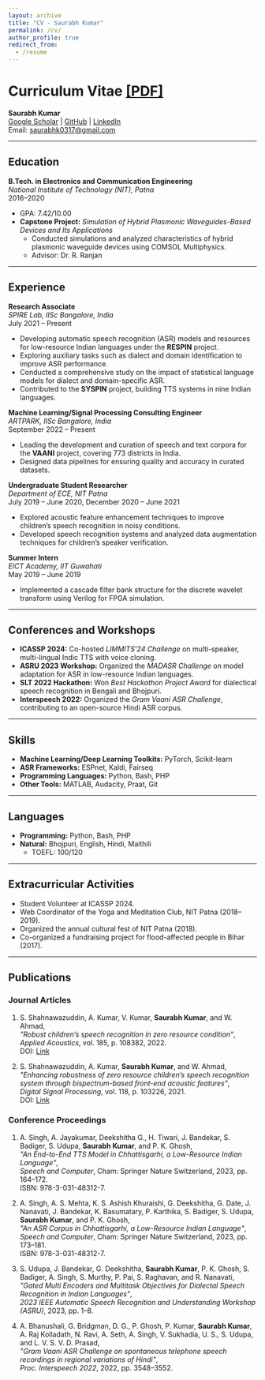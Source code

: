 ```yaml
---
layout: archive
title: "CV - Saurabh Kumar" 
permalink: /cv/
author_profile: true
redirect_from:
  - /resume
---
```


# Curriculum Vitae [[PDF]](https://drive.google.com/file/d/1mYE07sCBQkN6Ek_hZTGOiCaxr0qtxs4C/view?usp=sharing)
**Saurabh Kumar**  
[Google Scholar](https://tinyurl.com/4pyub4pd) | [GitHub](https://github.com/saurabhk0317) | [LinkedIn](https://www.linkedin.com/in/saurabhk0317)  
Email: saurabhk0317@gmail.com  

---

## Education  

**B.Tech. in Electronics and Communication Engineering**  
*National Institute of Technology (NIT), Patna*  
2016–2020  
- GPA: 7.42/10.00  
- **Capstone Project:** *Simulation of Hybrid Plasmonic Waveguides-Based Devices and Its Applications*  
  - Conducted simulations and analyzed characteristics of hybrid plasmonic waveguide devices using COMSOL Multiphysics.  
  - Advisor: Dr. R. Ranjan  

---

## Experience  

**Research Associate**  
*SPIRE Lab, IISc Bangalore, India*  
July 2021 – Present  
- Developing automatic speech recognition (ASR) models and resources for low-resource Indian languages under the **RESPIN** project.  
- Exploring auxiliary tasks such as dialect and domain identification to improve ASR performance.  
- Conducted a comprehensive study on the impact of statistical language models for dialect and domain-specific ASR.  
- Contributed to the **SYSPIN** project, building TTS systems in nine Indian languages.  

**Machine Learning/Signal Processing Consulting Engineer**  
*ARTPARK, IISc Bangalore, India*  
September 2022 – Present  
- Leading the development and curation of speech and text corpora for the **VAANI** project, covering 773 districts in India.  
- Designed data pipelines for ensuring quality and accuracy in curated datasets.  

**Undergraduate Student Researcher**  
*Department of ECE, NIT Patna*  
July 2019 – June 2020, December 2020 – June 2021  
- Explored acoustic feature enhancement techniques to improve children’s speech recognition in noisy conditions.  
- Developed speech recognition systems and analyzed data augmentation techniques for children’s speaker verification.  

**Summer Intern**  
*EICT Academy, IIT Guwahati*  
May 2019 – June 2019  
- Implemented a cascade filter bank structure for the discrete wavelet transform using Verilog for FPGA simulation.  

---

## Conferences and Workshops  

- **ICASSP 2024:** Co-hosted *LIMMITS’24 Challenge* on multi-speaker, multi-lingual Indic TTS with voice cloning.  
- **ASRU 2023 Workshop:** Organized the *MADASR Challenge* on model adaptation for ASR in low-resource Indian languages.  
- **SLT 2022 Hackathon:** Won *Best Hackathon Project Award* for dialectical speech recognition in Bengali and Bhojpuri.  
- **Interspeech 2022:** Organized the *Gram Vaani ASR Challenge*, contributing to an open-source Hindi ASR corpus.  

---

## Skills  

- **Machine Learning/Deep Learning Toolkits:** PyTorch, Scikit-learn  
- **ASR Frameworks:** ESPnet, Kaldi, Fairseq  
- **Programming Languages:** Python, Bash, PHP  
- **Other Tools:** MATLAB, Audacity, Praat, Git  

---

## Languages  

- **Programming:** Python, Bash, PHP  
- **Natural:** Bhojpuri, English, Hindi, Maithili  
  - TOEFL: 100/120  

---

## Extracurricular Activities  

- Student Volunteer at ICASSP 2024.  
- Web Coordinator of the Yoga and Meditation Club, NIT Patna (2018–2019).  
- Organized the annual cultural fest of NIT Patna (2018).  
- Co-organized a fundraising project for flood-affected people in Bihar (2017).  

---

## Publications

### Journal Articles

1. S. Shahnawazuddin, A. Kumar, V. Kumar, **Saurabh Kumar**, and W. Ahmad,  
   *"Robust children’s speech recognition in zero resource condition"*,  
   *Applied Acoustics*, vol. 185, p. 108382, 2022.  
   DOI: [Link](https://doi.org/10.1016/j.apacoust.2021.108382)

2. S. Shahnawazuddin, A. Kumar, **Saurabh Kumar**, and W. Ahmad,  
   *"Enhancing robustness of zero resource children’s speech recognition system through bispectrum-based front-end acoustic features"*,  
   *Digital Signal Processing*, vol. 118, p. 103226, 2021.  
   DOI: [Link](https://doi.org/10.1016/j.dsp.2021.103226)

### Conference Proceedings

1. A. Singh, A. Jayakumar, Deekshitha G., H. Tiwari, J. Bandekar, S. Badiger, S. Udupa, **Saurabh Kumar**, and P. K. Ghosh,  
   *"An End-to-End TTS Model in Chhattisgarhi, a Low-Resource Indian Language"*,  
   *Speech and Computer*, Cham: Springer Nature Switzerland, 2023, pp. 164–172.  
   ISBN: 978-3-031-48312-7.

2. A. Singh, A. S. Mehta, K. S. Ashish Khuraishi, G. Deekshitha, G. Date, J. Nanavati, J. Bandekar, K. Basumatary, P. Karthika, S. Badiger, S. Udupa, **Saurabh Kumar**, and P. K. Ghosh,  
   *"An ASR Corpus in Chhattisgarhi, a Low-Resource Indian Language"*,  
   *Speech and Computer*, Cham: Springer Nature Switzerland, 2023, pp. 173–181.  
   ISBN: 978-3-031-48312-7.

3. S. Udupa, J. Bandekar, G. Deekshitha, **Saurabh Kumar**, P. K. Ghosh, S. Badiger, A. Singh, S. Murthy, P. Pai, S. Raghavan, and R. Nanavati,  
   *"Gated Multi Encoders and Multitask Objectives for Dialectal Speech Recognition in Indian Languages"*,  
   *2023 IEEE Automatic Speech Recognition and Understanding Workshop (ASRU)*, 2023, pp. 1–8.

4. A. Bhanushali, G. Bridgman, D. G., P. Ghosh, P. Kumar, **Saurabh Kumar**, A. Raj Kolladath, N. Ravi, A. Seth, A. Singh, V. Sukhadia, U. S., S. Udupa, and L. V. S. V. D. Prasad,  
   *"Gram Vaani ASR Challenge on spontaneous telephone speech recordings in regional variations of Hindi"*,  
   *Proc. Interspeech 2022*, 2022, pp. 3548–3552.

